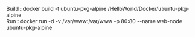 Build : docker build -t ubuntu-pkg-alpine /HelloWorld/Docker/ubuntu-pkg-alpine   
Run : docker run -d -v /var/www:/var/www -p 80:80 --name web-node ubuntu-pkg-alpine

